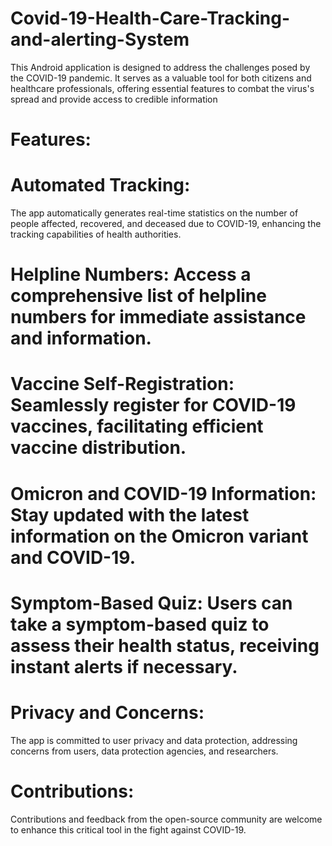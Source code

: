 # Covid-19-Health-Care-Tracking-and-alerting-System
This Android application is designed to address the challenges posed by the COVID-19 pandemic. It serves as a valuable tool for both citizens and healthcare professionals, offering essential features to combat the virus's spread and provide access to credible information


# Features:

# Automated Tracking: 
The app automatically generates real-time statistics on the number of people affected, recovered, and deceased due to COVID-19, enhancing the tracking capabilities of health authorities.

# Helpline Numbers: Access a comprehensive list of helpline numbers for immediate assistance and information.

# Vaccine Self-Registration: Seamlessly register for COVID-19 vaccines, facilitating efficient vaccine distribution.

# Omicron and COVID-19 Information: Stay updated with the latest information on the Omicron variant and COVID-19.

# Symptom-Based Quiz: Users can take a symptom-based quiz to assess their health status, receiving instant alerts if necessary.

# Privacy and Concerns:
The app is committed to user privacy and data protection, addressing concerns from users, data protection agencies, and researchers.

# Contributions:
Contributions and feedback from the open-source community are welcome to enhance this critical tool in the fight against COVID-19.

